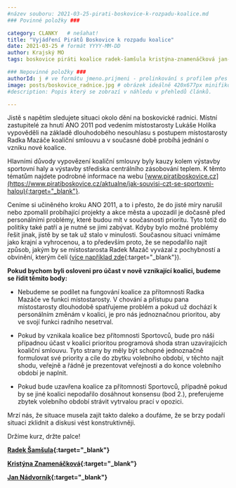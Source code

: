 ```yaml
---
#název souboru: 2021-03-25-pirati-boskovice-k-rozpadu-koalice.md
### Povinné položky ###

category: CLANKY   # nešahat!
title: "Vyjádření Pirátů Boskovice k rozpadu koalice"
date: 2021-03-25 # formát YYYY-MM-DD
author: Krajský MO
tags: boskovice piráti koalice radek-šamšula kristýna-znamenáčková jan-nádvorník # kategorie odděleny mezerami, např. volby zemědělství životní-prostředí piráti (viz https://jihomoravsky.pirati.cz/tags/)

### Nepovinné položky ###
authorId: j # ve formátu jmeno.prijmeni - prolinkování s profilem přes uid
image: posts/boskovice_radnice.jpg # obrázek ideálně 420x677px minifikovaný přes https://tinypng.com/
#description: Popis který se zobrazí v náhledu v přehledů článků.

---
```


Jistě s napětím sledujete situaci okolo dění na boskovické radnici. Místní zastupitelé za hnutí ANO 2011 pod vedením místostarosty Lukáše Holíka vypověděli na základě dlouhodobého nesouhlasu s postupem místostarosty Radka Mazáče koaliční smlouvu a v současné době probíhá jednání o vzniku nové koalice. 

Hlavními důvody vypovězení koaliční smlouvy byly kauzy kolem výstavby sportovní haly a výstavby střediska centrálního zásobování teplem. K těmto tématům najdete podrobné informace na webu [www.piratiboskovice.cz](https://www.piratiboskovice.cz/aktualne/jak-souvisi-czt-se-sportovni-halou){:target="_blank"}.
 
Ceníme si učiněného kroku ANO 2011, a to i přesto, že do jisté míry narušil nebo zpomalil probíhající projekty a akce města a upozadil je dočasně před personálními problémy, které budou mít v současnosti prioritu. Tyto totiž do politiky také patří a je nutné se jimi zabývat. Kdyby bylo možné  problémy řešit jinak, jistě by se tak už stalo v minulosti. Současnou situaci vnímáme jako krajní a vyhrocenou, a to především proto, že se nepodařilo najít způsob, jakým by se místostarosta Radek Mazáč vyvázal z pochybností a obvinění, kterým čelí ([více například zde](https://blanensky.denik.cz/zpravy_region/krach-boskovicke-koalice-ano-odstoupilo-20210323.html){:target="_blank"}).

**Pokud bychom byli osloveni pro účast v nově vznikající koalici, budeme se řídit těmito body:**

- Nebudeme se podílet na fungování koalice za přítomnosti Radka Mazáče ve funkci místostarosty. V chování a přístupu pana místostarosty dlouhodobě spatřujeme problém a pokud už dochází k personálním změnám v koalici, je pro nás jednoznačnou prioritou, aby ve svojí funkci radního nesetrval.

- Pokud by vznikala koalice bez přítomnosti Sportovců, bude pro náši případnou účast v koalici prioritou programová shoda stran uzavírajících koaliční smlouvu. Tyto strany by měly být schopné jednoznačně formulovat své priority a cíle do zbytku volebního období, v těchto najít shodu, veřejně a řádně je prezentovat veřejnosti a do konce volebního období je naplnit. 

- Pokud bude uzavřena koalice za přítomnosti Sportovců, případně pokud by se jiné koalici nepodařilo dosáhnout konsensu (bod 2.), preferujeme zbytek volebního období strávit vytrvalou prací v opozici. 

Mrzí nás, že situace musela zajít takto daleko a doufáme, že se brzy podaří situaci zklidnit a diskusi vést konstruktivněji. 

Držíme kurz, držte palce!

**[Radek Šamšula](https://jihomoravsky.pirati.cz/lide/radek-samsula/){:target="_blank"}**

**[Kristýna Znamenáčková](https://jihomoravsky.pirati.cz/lide/kristyna-znamenackova/){:target="_blank"}**

**[Jan Nádvorník](https://jihomoravsky.pirati.cz/lide/jan-nadvornik/){:target="_blank"}**
